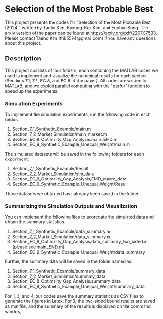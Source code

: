 # Selection of the Most Probable Best

This project presents the codes for "Selection of the Most Probable Best (2024)" written by Taeho Kim, Kyoung-Kuk Kim, and Eunhye Song. The arxiv version of the paper can be found at https://arxiv.org/pdf/2207.07533. Please contact Taeho Kim (thk5594@gmail.com) if you have any questions about this project. 

## Description

This project consists of four folders, each containing the MATLAB codes we used to implement and visualize the numerical results for each section (Sections 7.1, 7.2, EC.8, and EC.9 of the paper). All codes are written in MATLAB, and we exploit parallel computing with the "parfor" function to speed up the experiments.  

### Simulation Experiments

To implement the simulation experiments, run the following code in each folder.

1. Section_7_1_Synthetic_Example/main.m
2. Section_7_2_Market_Simulation/main_market.m
3. Section_EC_8_Optimality_Gap_Analysis/main_EMD.m
4. Section_EC_9_Synthetic_Example_Unequal_Weight/main.m

The simulated datasets will be saved in the following folders for each experiment.

1. Section_7_1_Synthetic_Example/Result
2. Section_7_2_Market_Simulation/sim_data
3. Section_EC_8_Optimality_Gap_Analysis/EMD_macro_data
4. Section_EC_9_Synthetic_Example_Unequal_Weight/Result

Those datasets we obtained have already been saved in the folder. 

### Summarizing the Simulation Outputs and Visualization

You can implement the following files to aggregate the simulated data and obtain the summary statistics.

1. Section_7_1_Synthetic_Example/data_summary.m
2. Section_7_2_Market_Simulation/data_summary.m
3. Section_EC_8_Optimality_Gap_Analysis/data_summary_two_sided.m (please see main_EMD.m)
4. Section_EC_9_Synthetic_Example_Unequal_Weight/data_summary

Further, the summary data will be saved in the folder named as:

1. Section_7_1_Synthetic_Example/summary_data
2. Section_7_2_Market_Simulation/summary_data
3. Section_EC_8_Optimality_Gap_Analysis/summary_data
4. Section_EC_9_Synthetic_Example_Unequal_Weight/summary_data


For 1, 2, and 4, our codes save the summary statistics as CSV files to generate the figures in Latex. For 3, the two-sided bound results are saved as mat file, and the summary of the results is displayed on the command window, 


